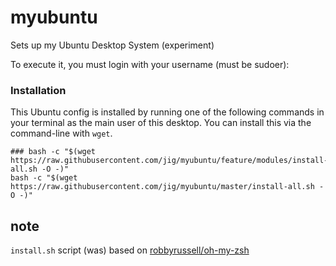 # myubuntu

Sets up my Ubuntu Desktop System (experiment)

To execute it, you must login with your username (must be sudoer):

### Installation

This Ubuntu config is installed by running one of the following commands in your terminal as the main user of this desktop. 
You can install this via the command-line with `wget`. 


```shell
### bash -c "$(wget https://raw.githubusercontent.com/jig/myubuntu/feature/modules/install-all.sh -O -)"
bash -c "$(wget https://raw.githubusercontent.com/jig/myubuntu/master/install-all.sh -O -)"
```

## note

`install.sh` script (was) based on [robbyrussell/oh-my-zsh](https://github.com/robbyrussell/oh-my-zsh)
